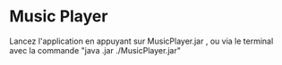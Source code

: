 # Music Player

Lancez l'application en appuyant sur MusicPlayer.jar , ou via le terminal avec la commande "java .jar ./MusicPlayer.jar"